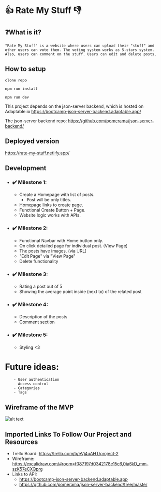 # 👍 Rate My Stuff 👎

## ❓What is it?

    "Rate My Stuff" is a website where users can upload their "stuff" and other users can vote them. The voting system works as 5-stars system. Also, users can comment on the stuff. Users can edit and delete posts.

## How to setup
`clone repo`

`npm run install`

`npm run dev`

This project depends on the json-server backend, which is hosted on Adaptable.io
https://bootcamp-json-server-backend.adaptable.app/

The json-server backend repo: 
https://github.com/pomerama/json-server-backend/

## Deployed version
https://rate-my-stuff.netlify.app/


## Development

- ### ✔️ Milestone 1:

  - Create a Homepage with list of posts.
    - Post will be only titles.
  - Homepage links to create page.
  - Functional Create Button + Page.
  - Website logic works with APIs.

- ### ✔️ Milestone 2:
  - Functional Navbar with Home button only.
  - On click detailed page for individual post. (View Page)
  - The posts have images. (via URL)
  - "Edit Page" via "View Page"
  - Delete functionality
- ### ✔️ Milestone 3:
  - Rating a post out of 5
  - Showing the average point inside (next to) of the related post
- ### ✔️ Milestone 4:
  - Description of the posts
  - Comment section
- ### ✔️ Milestone 5:
  - Styling <3

# Future ideas:

        - User authentication
        - Access control
        - Categories
        - Tags
        

## Wireframe of the MVP

![alt text](https://i.imgur.com/XYiCv4J.png)

## Imported Links To Follow Our Project and Resources

- Trello Board: https://trello.com/b/eVj4uAHT/project-2
- Wireframe: https://excalidraw.com/#room=f087197d0342178e15c6,0ia6kD_mm-szK57eCXQprg
- Links to API:
  - https://bootcamp-json-server-backend.adaptable.app
  - https://github.com/pomerama/json-server-backend/tree/master
